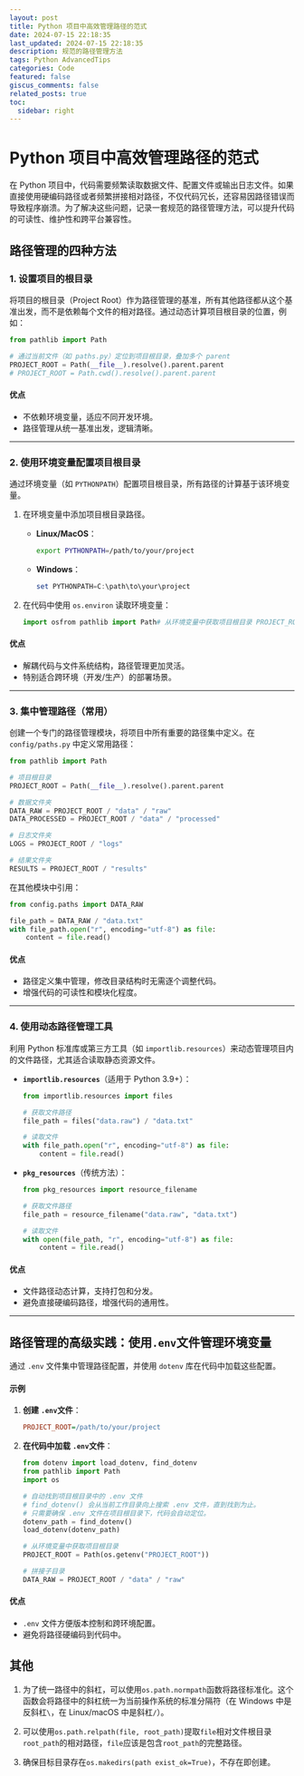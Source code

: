 ```yaml
---
layout: post
title: Python 项目中高效管理路径的范式
date: 2024-07-15 22:18:35
last_updated: 2024-07-15 22:18:35
description: 规范的路径管理方法
tags: Python AdvancedTips
categories: Code
featured: false
giscus_comments: false
related_posts: true
toc:
  sidebar: right
---
```


# Python 项目中高效管理路径的范式

在 Python 项目中，代码需要频繁读取数据文件、配置文件或输出日志文件。如果直接使用硬编码路径或者频繁拼接相对路径，不仅代码冗长，还容易因路径错误而导致程序崩溃。为了解决这些问题，记录一套规范的路径管理方法，可以提升代码的可读性、维护性和跨平台兼容性。

## 路径管理的四种方法

### 1. 设置项目的根目录

将项目的根目录（Project Root）作为路径管理的基准，所有其他路径都从这个基准出发，而不是依赖每个文件的相对路径。通过动态计算项目根目录的位置，例如：

```python
from pathlib import Path

# 通过当前文件（如 paths.py）定位到项目根目录，叠加多个 parent
PROJECT_ROOT = Path(__file__).resolve().parent.parent
# PROJECT_ROOT = Path.cwd().resolve().parent.parent
```

#### 优点

- 不依赖环境变量，适应不同开发环境。
- 路径管理从统一基准出发，逻辑清晰。

---

### 2. 使用环境变量配置项目根目录

通过环境变量（如 `PYTHONPATH`​）配置项目根目录，所有路径的计算基于该环境变量。

1. 在环境变量中添加项目根目录路径。

   - **Linux/MacOS**：

     ```bash
     export PYTHONPATH=/path/to/your/project
     ```

   - **Windows**：

     ```powershell
     set PYTHONPATH=C:\path\to\your\project
     ```

2. 在代码中使用 `os.environ`​ 读取环境变量：

   ```python
   import osfrom pathlib import Path# 从环境变量中获取项目根目录 PROJECT_ROOT = Path(os.environ["PYTHONPATH"])
   ```

#### 优点

- 解耦代码与文件系统结构，路径管理更加灵活。
- 特别适合跨环境（开发/生产）的部署场景。

---

### 3. 集中管理路径（常用）

创建一个专门的路径管理模块，将项目中所有重要的路径集中定义。在 `config/paths.py`​ 中定义常用路径：

```python
from pathlib import Path

# 项目根目录
PROJECT_ROOT = Path(__file__).resolve().parent.parent

# 数据文件夹
DATA_RAW = PROJECT_ROOT / "data" / "raw"
DATA_PROCESSED = PROJECT_ROOT / "data" / "processed"

# 日志文件夹
LOGS = PROJECT_ROOT / "logs"

# 结果文件夹
RESULTS = PROJECT_ROOT / "results"
```

在其他模块中引用：

```python
from config.paths import DATA_RAW

file_path = DATA_RAW / "data.txt"
with file_path.open("r", encoding="utf-8") as file:
    content = file.read()
```

#### 优点

- 路径定义集中管理，修改目录结构时无需逐个调整代码。
- 增强代码的可读性和模块化程度。

---

### 4. 使用动态路径管理工具

利用 Python 标准库或第三方工具（如 `importlib.resources`​）来动态管理项目内的文件路径，尤其适合读取静态资源文件。

- **​`importlib.resources`​**​（适用于 Python 3.9+）：

  ```python
  from importlib.resources import files

  # 获取文件路径
  file_path = files("data.raw") / "data.txt"

  # 读取文件
  with file_path.open("r", encoding="utf-8") as file:
      content = file.read()
  ```

- **​`pkg_resources`​**​（传统方法）：

  ```python
  from pkg_resources import resource_filename
  
  # 获取文件路径
  file_path = resource_filename("data.raw", "data.txt")
  
  # 读取文件
  with open(file_path, "r", encoding="utf-8") as file:
      content = file.read()
  ```

#### 优点

- 文件路径动态计算，支持打包和分发。
- 避免直接硬编码路径，增强代码的通用性。

---

## 路径管理的高级实践：使用`.env`文件管理环境变量

通过 `.env`​ 文件集中管理路径配置，并使用 `dotenv`​ 库在代码中加载这些配置。

#### 示例

1. **创建** **​`.env`​**​ **文件**：

   ```ini
   PROJECT_ROOT=/path/to/your/project
   ```

2. **在代码中加载** **​`.env`​**​ **文件**：

   ```python
   from dotenv import load_dotenv, find_dotenv
   from pathlib import Path
   import os
   
   # 自动找到项目根目录中的 .env 文件
   # find_dotenv() 会从当前工作目录向上搜索 .env 文件，直到找到为止。
   # 只需要确保 .env 文件在项目根目录下，代码会自动定位。
   dotenv_path = find_dotenv()
   load_dotenv(dotenv_path)
   
   # 从环境变量中获取项目根目录
   PROJECT_ROOT = Path(os.getenv("PROJECT_ROOT"))
   
   # 拼接子目录
   DATA_RAW = PROJECT_ROOT / "data" / "raw"
   ```

#### 优点

- `.env`​ 文件方便版本控制和跨环境配置。
- 避免将路径硬编码到代码中。

## 其他

1. 为了统一路径中的斜杠，可以使用`os.path.normpath`函数将路径标准化。这个函数会将路径中的斜杠统一为当前操作系统的标准分隔符（在 Windows 中是反斜杠`\`，在 Linux/macOS 中是斜杠`/`）。

1. 可以使用`os.path.relpath(file, root_path)`提取`file`相对文件根目录`root_path`的相对路径，`file`应该是包含`root_path`的完整路径。
2. 确保目标目录存在`os.makedirs(path exist_ok=True)`，不存在即创建。
